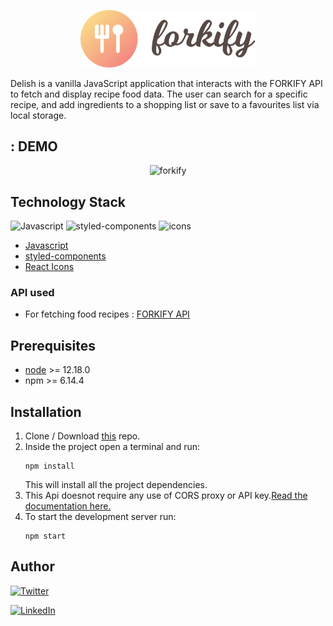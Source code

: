 <p align="center">
    <img src="./dist/img/logo.png" alt="forkify" width="280px">
   

</p>

Delish is a vanilla JavaScript application that interacts with the FORKIFY API to fetch and display recipe food data. The user can search for a specific recipe, and add ingredients to a shopping list or save to a favourites list via local storage.

## : DEMO
<p align="center">
<img src="./dist/img/delish.gif" alt="forkify">
</p>


##  Technology Stack
![Javascript](https://img.shields.io/badge/frontend-javascript-61dafb?style=flat&logo=Javascript)
![styled-components](https://img.shields.io/badge/styling-styled--components-%23DB7093?style=flat&logo=styled-components)
![icons](https://img.shields.io/badge/icons-react--icons-red?style=flat&logo=React)


* [Javascript](https://developer.mozilla.org/en-US/docs/Web/JavaScript)
* [styled-components](https://styled-components.com/)
* [React Icons](https://react-icons.github.io/react-icons/)

### API used
* For fetching food recipes : [FORKIFY API](https://forkify-api.herokuapp.com/)

##  Prerequisites
* [node](https://nodejs.org/en/) >= 12.18.0
* npm >= 6.14.4

## Installation

1. Clone / Download [this](https://github.com/sidrakshe28/Delish) repo.
2. Inside the project open a terminal and run:
    ```
    npm install
    ```
    This will install all the project dependencies.
3. This Api doesnot require any use of  CORS proxy or API key.[Read the documentation here.](https://forkify-api.herokuapp.com/)
4. To start the development server run:
    ```
    npm start
    ```


##  Author
[![Twitter](https://img.shields.io/badge/follow-%40SidRakshe28-1DA1F2?style=flat&logo=Twitter)](https://twitter.com/SidRakshe28) 

[![LinkedIn](https://img.shields.io/badge/connect-%40siddhika28-%230077B5?style=flat&logo=LinkedIn)](https://www.linkedin.com/in/siddhika28/)




